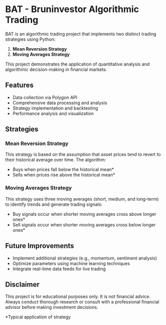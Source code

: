 # BAT - Bruninvestor Algorithmic Trading

BAT is an algorithmic trading project that implements two distinct trading strategies using Python:

1. **Mean Reversion Strategy**
2. **Moving Averages Strategy**

This project demonstrates the application of quantitative analysis and algorithmic decision-making in financial markets.

## Features

- Data collection via Polygon API
- Comprehensive data processing and analysis
- Strategy implementation and backtesting
- Performance analysis and visualization

## Strategies

### Mean Reversion Strategy
This strategy is based on the assumption that asset prices tend to revert to their historical average over time. 
The algorithm:
- Buys when prices fall below the historical mean*
- Sells when prices rise above the historical mean*

### Moving Averages Strategy
This strategy uses three moving averages (short, medium, and long-term) to identify trends and generate trading signals:
- Buy signals occur when shorter moving averages cross above longer ones*
- Sell signals occur when shorter moving averages cross below longer ones*

## Future Improvements
- Implement additional strategies (e.g., momentum, sentiment analysis)
- Optimize parameters using machine learning techniques
- Integrate real-time data feeds for live trading

## Disclaimer
This project is for educational purposes only. It is not financial advice. Always conduct thorough research or consult with a professional financial advisor before making investment decisions.

*Typical application of strategy